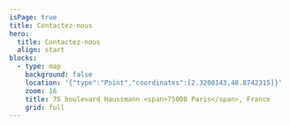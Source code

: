 ```yaml
---
isPage: true
title: Contactez-nous
hero:
  title: Contactez-nous
  align: start
blocks:
  - type: map
    background: false
    location: '{"type":"Point","coordinates":[2.3200143,48.8742315]}'
    zoom: 16
    title: 75 boulevard Haussmann <span>75008 Paris</span>, France
    grid: full
---
```

